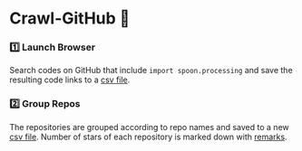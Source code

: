 # Crawl-GitHub  :eyes:
### :one: Launch Browser
Search codes on GitHub that include `import spoon.processing` and save the resulting code links to a [csv file](Result_20220116.csv).

### :two: Group Repos
The repositories are grouped according to repo names and saved to a new [csv file](groupRepo_20220124.csv). Number of stars of each repository is marked down with [remarks](groupRepo_remarks.xlsm). 
